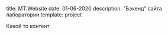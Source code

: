 title: MT.Website
date: 01-06-2020
description: "Бэкенд" сайта лаборатории
template: project

Какой то контент
